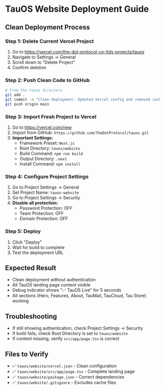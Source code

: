 # TauOS Website Deployment Guide

## Clean Deployment Process

### Step 1: Delete Current Vercel Project
1. Go to https://vercel.com/the-dot-protocol-co-ltds-projects/tauos
2. Navigate to Settings → General
3. Scroll down to "Delete Project"
4. Confirm deletion

### Step 2: Push Clean Code to GitHub
```bash
# From the tauos directory
git add .
git commit -m "Clean deployment: Updated Vercel config and removed cache files"
git push origin main
```

### Step 3: Import Fresh Project to Vercel
1. Go to https://vercel.com/new
2. Import from GitHub: `https://github.com/TheDotProtocol/tauos.git`
3. **Important Settings:**
   - Framework Preset: `Next.js`
   - Root Directory: `tauos/website`
   - Build Command: `npm run build`
   - Output Directory: `.next`
   - Install Command: `npm install`

### Step 4: Configure Project Settings
1. Go to Project Settings → General
2. Set Project Name: `tauos-website`
3. Go to Project Settings → Security
4. **Disable all protection:**
   - Password Protection: OFF
   - Team Protection: OFF
   - Domain Protection: OFF

### Step 5: Deploy
1. Click "Deploy"
2. Wait for build to complete
3. Test the deployment URL

## Expected Result
- Clean deployment without authentication
- All TauOS landing page content visible
- Debug indicator shows "✅ TauOS Live" for 5 seconds
- All sections (Hero, Features, About, TauMail, TauCloud, Tau Store) working

## Troubleshooting
- If still showing authentication, check Project Settings → Security
- If build fails, check Root Directory is set to `tauos/website`
- If content missing, verify `src/app/page.tsx` is correct

## Files to Verify
- ✅ `tauos/website/vercel.json` - Clean configuration
- ✅ `tauos/website/src/app/page.tsx` - Complete landing page
- ✅ `tauos/website/package.json` - Correct dependencies
- ✅ `tauos/website/.gitignore` - Excludes cache files 